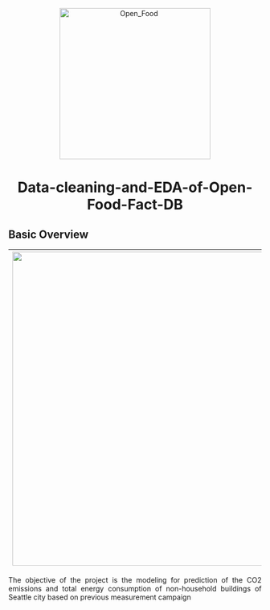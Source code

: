 <p align="center"><img width="300" alt="Open_Food" src="https://github.com/FrancescoFran/Data-cleaning-and-EDA-of-Open-Food-Fact-DB/assets/96301982/bbcb1413-1a5e-4ecf-a8d4-96585ff8ee91"></p>
<h1 align="center">Data-cleaning-and-EDA-of-Open-Food-Fact-DB</h1>
<h2 align="left">Basic Overview</h2>

| <img width="623" src="https://github.com/FrancescoFran/Modeling-and-forecasting-building-energy-consumption/assets/96301982/536b24cb-bf05-4c1a-99c6-c288f68ceb1e">  | <img width="406" src="https://github.com/FrancescoFran/Modeling-and-forecasting-building-energy-consumption/assets/96301982/595d12a9-4a7f-497e-addd-837c8e4dc201"> |
| ------------- | ------------- |

<p align="justify">The objective of the project is the modeling for prediction of the CO2 emissions and total energy consumption of non-household buildings of Seattle city based on previous measurement campaign </p>
